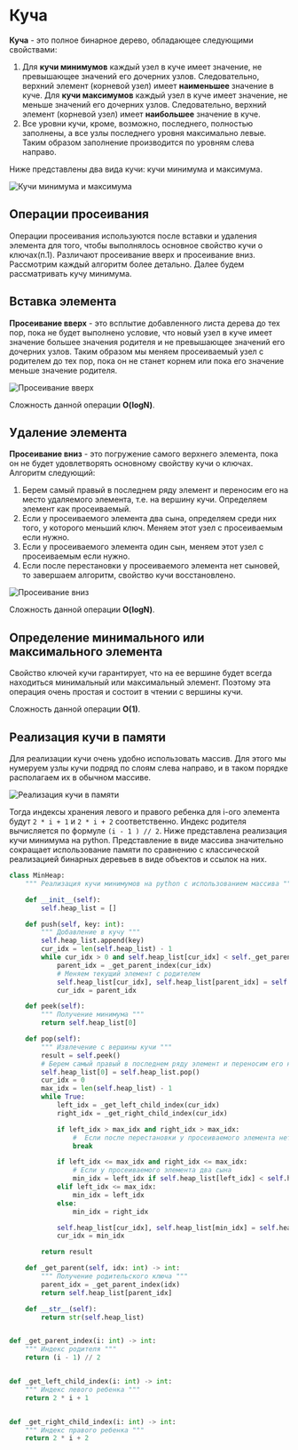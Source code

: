 # Куча

**Куча** - это полное бинарное дерево, обладающее следующими свойствами:

1. Для **кучи минимумов** каждый узел в куче имеет значение, не превышающее значений его дочерних узлов. Следовательно,
   верхний элемент (корневой узел) имеет **наименьшее** значение в куче. Для **кучи максимумов** каждый узел в куче
   имеет значение, не меньше значений его дочерних узлов. Следовательно, верхний элемент (корневой узел) имеет
   **наибольшее** значение в куче.
1. Все уровни кучи, кроме, возможно, последнего, полностью заполнены, а все узлы последнего уровня максимально левые.
   Таким образом заполнение производится по уровням слева направо.

Ниже представлены два вида кучи: кучи минимума и максимума.

![Кучи минимума и максимума](../img/heap_1.png)

## Операции просеивания

Операции просеивания используются после вставки и удаления элемента для того, чтобы выполнялось основное свойство кучи о
ключах(п.1). Различают просеивание вверх и просеивание вниз. Рассмотрим каждый алгоритм более детально. Далее будем
рассматривать кучу минимума.

## Вставка элемента

**Просеивание вверх** - это всплытие добавленного листа дерева до тех пор, пока не будет выполнено условие, что новый
узел в куче имеет значение большее значения родителя и не превышающее значений его дочерних узлов. Таким образом мы
меняем просеиваемый узел с родителем до тех пор, пока он не станет корнем или пока его значение меньше значение
родителя.

![Просеивание вверх](../img/heap_2.png)

Сложность данной операции **O(logN)**.

## Удаление элемента

**Просеивание вниз** - это погружение самого верхнего элемента, пока он не будет удовлетворять основному свойству кучи о
ключах. Алгоритм следующий:

1. Берем самый правый в последнем ряду элемент и переносим его на место удаляемого элемента, т.е. на вершину кучи.
   Определяем элемент как просеиваемый.
1. Если у просеиваемого элемента два сына, определяем среди них того, у которого меньший ключ. Меняем этот узел с
   просеиваемым если нужно.
1. Если у просеиваемого элемента один сын, меняем этот узел с просеиваемым если нужно.
1. Если после перестановки у просеиваемого элемента нет сыновей, то завершаем алгоритм, свойство кучи восстановлено.

![Просеивание вниз](../img/heap_3.png)

Сложность данной операции **O(logN)**.

## Определение минимального или максимального элемента

Свойство ключей кучи гарантирует, что на ее вершине будет всегда находиться минимальный или максимальный элемент.
Поэтому эта операция очень простая и состоит в чтении с вершины кучи.

Сложность данной операции **O(1)**.

## Реализация кучи в памяти

Для реализации кучи очень удобно использовать массив. Для этого мы нумеруем узлы кучи подряд по слоям слева направо, и в
таком порядке располагаем их в обычном массиве.

![Реализация кучи в памяти](../img/heap_4.png)

Тогда индексы хранения левого и правого ребенка для i-ого элемента будут ``2 * i + 1`` и ``2 * i + 2`` соответственно.
Индекс родителя вычисляется по формуле ``(i - 1 ) // 2``. Ниже представлена реализация кучи минимума на python.
Представление в виде массива значительно сокращает использование памяти по сравнению с классической реализацией бинарных
деревьев в виде объектов и ссылок на них.

```python
class MinHeap:
    """ Реализация кучи минимумов на python с использованием массива """

    def __init__(self):
        self.heap_list = []

    def push(self, key: int):
        """ Добавление в кучу """
        self.heap_list.append(key)
        cur_idx = len(self.heap_list) - 1
        while cur_idx > 0 and self.heap_list[cur_idx] < self._get_parent(cur_idx):
            parent_idx = _get_parent_index(cur_idx)
            # Меняем текущий элемент с родителем
            self.heap_list[cur_idx], self.heap_list[parent_idx] = self.heap_list[parent_idx], self.heap_list[cur_idx]
            cur_idx = parent_idx

    def peek(self):
        """ Получение минимума """
        return self.heap_list[0]

    def pop(self):
        """ Извлечение с вершины кучи """
        result = self.peek()
        # Берем самый правый в последнем ряду элемент и переносим его на место удаляемого элемента
        self.heap_list[0] = self.heap_list.pop()
        cur_idx = 0
        max_idx = len(self.heap_list) - 1
        while True:
            left_idx = _get_left_child_index(cur_idx)
            right_idx = _get_right_child_index(cur_idx)

            if left_idx > max_idx and right_idx > max_idx:
                #  Если после перестановки у просеиваемого элемента нет сыновей, то завершаем алгоритм
                break

            if left_idx <= max_idx and right_idx <= max_idx:
                # Если у просеиваемого элемента два сына
                min_idx = left_idx if self.heap_list[left_idx] < self.heap_list[right_idx] else right_idx
            elif left_idx <= max_idx:
                min_idx = left_idx
            else:
                min_idx = right_idx

            self.heap_list[cur_idx], self.heap_list[min_idx] = self.heap_list[min_idx], self.heap_list[cur_idx]
            cur_idx = min_idx

        return result

    def _get_parent(self, idx: int) -> int:
        """ Получение родительского ключа """
        parent_idx = _get_parent_index(idx)
        return self.heap_list[parent_idx]

    def __str__(self):
        return str(self.heap_list)


def _get_parent_index(i: int) -> int:
    """ Индекс родителя """
    return (i - 1) // 2


def _get_left_child_index(i: int) -> int:
    """ Индекс левого ребенка """
    return 2 * i + 1


def _get_right_child_index(i: int) -> int:
    """ Индекс правого ребенка """
    return 2 * i + 2
```